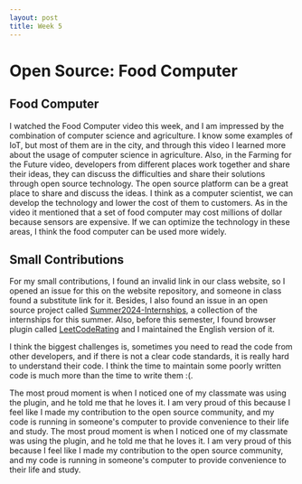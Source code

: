 ```yaml
---
layout: post
title: Week 5
---
```

# Open Source: Food Computer
## Food Computer
I watched the Food Computer video this week, and I am impressed by the combination of computer science and agriculture. I know some examples of IoT, but most of them are in the city, and through this video I learned more about the usage of computer science in agriculture. Also, in the Farming for the Future video, developers from different places work together and share their ideas, they can discuss the difficulties and share their solutions through open source technology. The open source platform can be a great place to share and discuss the ideas. 
I think as a computer scientist, we can develop the technology and lower the cost of them to customers. As in the video it mentioned that a set of food computer may cost millions of dollar because sensors are expensive. If we can optimize the technology in these areas, I think the food computer can be used more widely. 

<!--more-->

## Small Contributions
For my small contributions, I found an invalid link in our class website, so I opened an issue for this on the website repository, and someone in class found a substitute link for it. Besides, I also found an issue in an open source project called [Summer2024-Internships](https://github.com/SimplifyJobs/Summer2024-Internships), a collection of the internships for this summer. Also, before this semester, I found browser plugin called [LeetCodeRating](https://github.com/zhang-wangz/LeetCodeRating/tree/english) and I maintained the English version of it. 

I think the biggest challenges is, sometimes you need to read the code from other developers, and if there is not a clear code standards, it is really hard to understand their code. I think the time to maintain some poorly written code is much more than the time to write them :(.

The most proud moment is when I noticed one of my classmate was using the plugin, and he told me that he loves it. I am very proud of this because I feel like I made my contribution to the open source community, and my code is running in someone's computer to provide convenience to their life and study.
The most proud moment is when I noticed one of my classmate was using the plugin, and he told me that he loves it. I am very proud of this because I feel like I made my contribution to the open source community, and my code is running in someone's computer to provide convenience to their life and study.